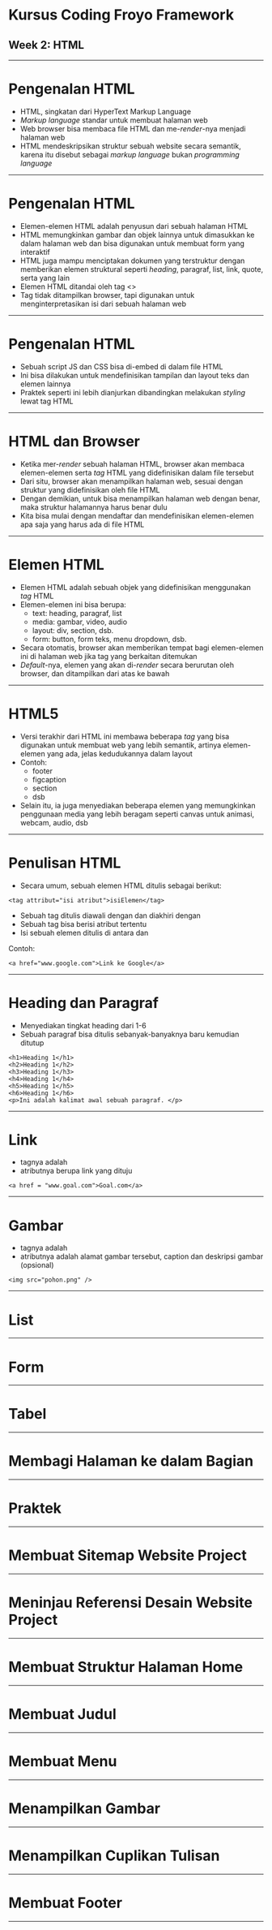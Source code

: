 # Kursus Coding Froyo Framework
## Week 2: HTML

---

# Pengenalan HTML

- HTML, singkatan dari HyperText Markup Language
- *Markup language* standar untuk membuat halaman web
- Web browser bisa membaca file HTML dan me-*render*-nya menjadi halaman web
- HTML mendeskripsikan struktur sebuah website secara semantik, karena itu disebut sebagai *markup language* bukan *programming language*

---

# Pengenalan HTML

- Elemen-elemen HTML adalah penyusun dari sebuah halaman HTML
- HTML memungkinkan gambar dan objek lainnya untuk dimasukkan ke dalam halaman web dan bisa digunakan untuk membuat form yang interaktif
- HTML juga mampu menciptakan dokumen yang terstruktur dengan memberikan elemen struktural seperti *heading*, paragraf, list, link, quote, serta yang lain
- Elemen HTML ditandai oleh tag <>
- Tag tidak ditampilkan browser, tapi digunakan untuk menginterpretasikan isi dari sebuah halaman web

---

# Pengenalan HTML

- Sebuah script JS dan CSS bisa di-embed di dalam file HTML
- Ini bisa dilakukan untuk mendefinisikan tampilan dan layout teks dan elemen lainnya
- Praktek seperti ini lebih dianjurkan dibandingkan melakukan *styling* lewat tag HTML

---

# HTML dan Browser

- Ketika mer-*render* sebuah halaman HTML, browser akan membaca elemen-elemen serta *tag* HTML yang didefinisikan dalam file tersebut
- Dari situ, browser akan menampilkan halaman web, sesuai dengan struktur yang didefinisikan oleh file HTML
- Dengan demikian, untuk bisa menampilkan halaman web dengan benar, maka struktur halamannya harus benar dulu
- Kita bisa mulai dengan mendaftar dan mendefinisikan elemen-elemen apa saja yang harus ada di file HTML

---

# Elemen HTML

- Elemen HTML adalah sebuah objek yang didefinisikan menggunakan *tag* HTML
- Elemen-elemen ini bisa berupa:
    + text: heading, paragraf, list
    + media: gambar, video, audio
    + layout: div, section, dsb.
    + form: button, form teks, menu dropdown, dsb.
- Secara otomatis, browser akan memberikan tempat bagi elemen-elemen ini di halaman web jika tag yang berkaitan ditemukan
- *Default*-nya, elemen yang akan di-*render* secara berurutan oleh browser, dan ditampilkan dari atas ke bawah

---

# HTML5

- Versi terakhir dari HTML ini membawa beberapa *tag* yang bisa digunakan untuk membuat web yang lebih semantik, artinya elemen-elemen yang ada, jelas kedudukannya dalam layout
- Contoh:
    + footer
    + figcaption
    + section
    + dsb
- Selain itu, ia juga menyediakan beberapa elemen yang memungkinkan penggunaan media yang lebih beragam seperti canvas untuk animasi, webcam, audio, dsb

---

# Penulisan HTML

- Secara umum, sebuah elemen HTML ditulis sebagai berikut:

```
<tag attribut="isi atribut">isiElemen</tag>
```

- Sebuah tag ditulis diawali dengan <tag> dan diakhiri dengan </tag>
- Sebuah tag bisa berisi atribut tertentu
- Isi sebuah elemen ditulis di antara <tag> dan </tag>

Contoh:

```
<a href="www.google.com">Link ke Google</a>
```

---

# Heading dan Paragraf

- Menyediakan tingkat heading dari 1-6
- Sebuah paragraf bisa ditulis sebanyak-banyaknya baru kemudian ditutup

```
<h1>Heading 1</h1>
<h2>Heading 1</h2>
<h3>Heading 1</h3>
<h4>Heading 1</h4>
<h5>Heading 1</h5>
<h6>Heading 1</h6>
<p>Ini adalah kalimat awal sebuah paragraf. </p>
```

---

# Link

- tagnya adalah <a> 
- atributnya berupa link yang dituju

```
<a href = "www.goal.com">Goal.com</a>
```

---

# Gambar

- tagnya adalah <img>
- atributnya adalah alamat gambar tersebut, caption dan deskripsi gambar (opsional)

```
<img src="pohon.png" />
```

---

# List

---

# Form

---

# Tabel

---

# Membagi Halaman ke dalam Bagian

---

# Praktek

---

# Membuat Sitemap Website Project

---

# Meninjau Referensi Desain Website Project

---

# Membuat Struktur Halaman Home

---

# Membuat Judul

---

# Membuat Menu

---

# Menampilkan Gambar

---

# Menampilkan Cuplikan Tulisan

---

# Membuat Footer

---